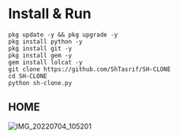 

# Install & Run
```
pkg update -y && pkg upgrade -y
pkg install python -y
pkg install git -y
pkg install gem -y
gem install lolcat -y
git clone https://github.com/ShTasrif/SH-CLONE
cd SH-CLONE
python sh-clone.py
```

## HOME
![IMG_20220704_105201](https://user-images.githubusercontent.com/85736436/177086635-1f0a4c35-6569-4f51-8f19-310a2d192a01.jpg)

